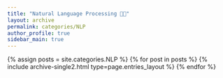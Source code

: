 ```yaml
---
title: "Natural Language Processing 👨‍💻"
layout: archive
permalink: categories/NLP
author_profile: true
sidebar_main: true
---
```


{% assign posts = site.categories.NLP %}
{% for post in posts %} {% include archive-single2.html type=page.entries_layout %} {% endfor %}
